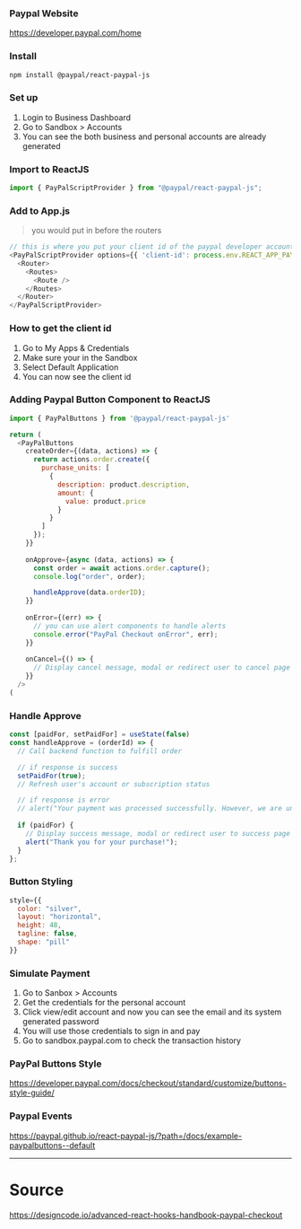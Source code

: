 ### Paypal Website
https://developer.paypal.com/home

### Install
```bash
npm install @paypal/react-paypal-js
```

### Set up
1. Login to Business Dashboard
2. Go to Sandbox > Accounts
3. You can see the both business and personal accounts are already generated


### Import to ReactJS
```javascript
import { PayPalScriptProvider } from "@paypal/react-paypal-js";
```

### Add to App.js
> you would put in before the routers
```javascript
// this is where you put your client id of the paypal developer account
<PayPalScriptProvider options={{ 'client-id': process.env.REACT_APP_PAYPAL_CLIENT_ID }}>
  <Router>
    <Routes>
      <Route />
    </Routes>
  </Router>
</PayPalScriptProvider>
```

### How to get the client id
1. Go to My Apps & Credentials
2. Make sure your in the Sandbox
3. Select Default Application
4. You can now see the client id

### Adding Paypal Button Component to ReactJS
```javascript
import { PayPalButtons } from '@paypal/react-paypal-js'

return (
  <PayPalButtons 
    createOrder={(data, actions) => {
      return actions.order.create({
        purchase_units: [
          {
            description: product.description,
            amount: {
              value: product.price
            }
          }
        ]
      });
    }}
    
    onApprove={async (data, actions) => {
      const order = await actions.order.capture(); 
      console.log("order", order);

      handleApprove(data.orderID);
    }}
    
    onError={(err) => {
      // you can use alert components to handle alerts
      console.error("PayPal Checkout onError", err);
    }}
    
    onCancel={() => {
      // Display cancel message, modal or redirect user to cancel page or back to cart
    }}
  />  
(
```

### Handle Approve
```javascript
const [paidFor, setPaidFor] = useState(false)
const handleApprove = (orderId) => {
  // Call backend function to fulfill order

  // if response is success
  setPaidFor(true);
  // Refresh user's account or subscription status

  // if response is error
  // alert("Your payment was processed successfully. However, we are unable to fulfill your purchase. Please contact us at support@designcode.io for assistance.");
  
  if (paidFor) {
    // Display success message, modal or redirect user to success page
    alert("Thank you for your purchase!");
  }
};
```

### Button Styling
```javascript
style={{
  color: "silver",
  layout: "horizontal",
  height: 48,
  tagline: false,
  shape: "pill"
}}
```

### Simulate Payment
1. Go to Sanbox > Accounts
2. Get the credentials for the personal account
3. Click view/edit account and now you can see the email and its system generated password
4. You will use those credentials to sign in and pay
5. Go to sandbox.paypal.com to check the transaction history

### PayPal Buttons Style
https://developer.paypal.com/docs/checkout/standard/customize/buttons-style-guide/

### Paypal Events
https://paypal.github.io/react-paypal-js/?path=/docs/example-paypalbuttons--default

---

# Source
https://designcode.io/advanced-react-hooks-handbook-paypal-checkout
